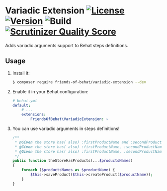 # Variadic Extension [![License](https://img.shields.io/packagist/l/friends-of-behat/variadic-extension.svg)](https://packagist.org/packages/friends-of-behat/variadic-extension) [![Version](https://img.shields.io/packagist/v/friends-of-behat/variadic-extension.svg)](https://packagist.org/packages/friends-of-behat/variadic-extension) ![Build](https://github.com/FriendsOfBehat/VariadicExtension/workflows/Build/badge.svg) [![Scrutinizer Quality Score](https://img.shields.io/scrutinizer/g/FriendsOfBehat/VariadicExtension.svg)](https://scrutinizer-ci.com/g/FriendsOfBehat/VariadicExtension/)

Adds variadic arguments support to Behat steps definitions.

## Usage

1. Install it:
    
    ```bash
    $ composer require friends-of-behat/variadic-extension --dev
    ```

2. Enable it in your Behat configuration:
    
    ```yaml
    # behat.yml
    default:
        # ...
        extensions:
            FriendsOfBehat\VariadicExtension: ~
    ```

3. You can use variadic arguments in steps definitions!

    ```php
    /**
     * @Given the store has( also) :firstProductName and :secondProductName products
     * @Given the store has( also) :firstProductName, :secondProductName and :thirdProductName products
     * @Given the store has( also) :firstProductName, :secondProductName, :thirdProductName and :fourthProductName products
     */
    public function theStoreHasProducts(...$productsNames)
    {
        foreach ($productsNames as $productName) {
            $this->saveProduct($this->createProduct($productName));
        }
    }
    ```
